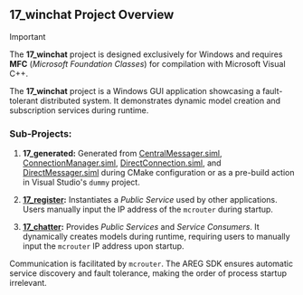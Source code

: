 ## 17_winchat Project Overview

> [!IMPORTANT]
> The **17_winchat** project is designed exclusively for Windows and requires **MFC** (*Microsoft Foundation Classes*) for compilation with Microsoft Visual C++.

The **17_winchat** project is a Windows GUI application showcasing a fault-tolerant distributed system. It demonstrates dynamic model creation and subscription services during runtime.

### Sub-Projects:

1. **17_generated:** Generated from [CentralMessager.siml](./res/CentralMessager.siml), [ConnectionManager.siml](./res/ConnectionManager.siml), [DirectConnection.siml](./res/DirectConnection.siml), and [DirectMessager.siml](./res/DirectMessager.siml) during CMake configuration or as a pre-build action in Visual Studio's `dummy` project.

2. **[17_register](./register/):** Instantiates a *Public Service* used by other applications. Users manually input the IP address of the `mcrouter` during startup.

3. **[17_chatter](./chatter/):** Provides *Public Services* and *Service Consumers*. It dynamically creates models during runtime, requiring users to manually input the `mcrouter` IP address upon startup.

Communication is facilitated by `mcrouter`. The AREG SDK ensures automatic service discovery and fault tolerance, making the order of process startup irrelevant.

